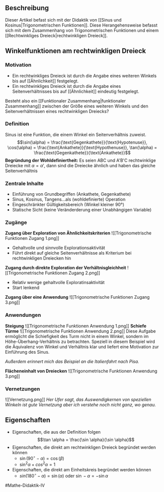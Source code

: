 ## Beschreibung
Dieser Artikel befast sich mit der Didaktik von [[Sinus und Kosinus|Trigonometrischen Funktionen]].
Diese Herangehensweise befasst sich mit dem Zusammenhang von Trigonometrischen Funktionen und einem [[Rechtwinkliges Dreieck|rechtwinkligen Dreieck]].

## Winkelfunktionen am rechtwinkligen Dreieck
### Motivation
- Ein rechtwinkliges Dreieck ist durch die Angabe eines weiteren Winkels bis auf [[Ähnlichkeit]] festgelegt.
- Ein rechtwinkliges Dreieck ist durch die Angabe eines Seitenverhältnisses bis auf [[Ähnlichkeit]] eindeutig festgelegt.

Besteht also ein [[Funktionaler Zusammenhang|funktionaler Zusammenhang]] zwischen der Größe eines weiteren Winkels und den Seitenverhältnissen eines rechtwinkligen Dreiecks?

### Definition
Sinus ist eine Funktion, die einem Winkel ein Seitenverhältnis zuweist.
$$\sin(\alpha) = \frac{\text{Gegenkathete}}{\text{Hypotenuse}}, \cos(\alpha) = \frac{\text{Ankathete}}{\text{Hypothenuse}}, \tan(\alpha) = \frac{\text{Gegenkathete}}{\text{Ankathete}}$$ **Begründung der Wohldefiniertheit:**
Es seien ABC und A'B'C rechtwinklige Dreiecke mit $\alpha = \alpha'$, dann sind die Dreiecke ähnlich und haben das gleiche Seitenverhältnis 

### Zentrale Inhalte
- Einführung von Grundbegriffen (Ankathete, Gegenkathete)
- Sinus, Kosinus, Tangens...als (wohldefinierte) Operation
- Eingeschränkter Gültigkeitsbereich (Winkel kleiner 90°)
- Statische Sicht (keine Veränderderung einer Unabhängigen Variable)

### Zugänge
**Zugang über Exploration von Ähnlichkeitskriterien**
![[Trigonometrische Funktionen Zugang 1.png]]
- Gehaltvolle und sinnvolle Explorationsaktivität
- Führt direkt auf gleiche Seitenverhältnisse als Kriterium bei rechtwinkligen Dreiecken hin

**Zugang durch direkte Exploration der Verhältnisgleichheit**
![[Trigonometrische Funktionen Zugang 2.png]]
- Relativ wenige gehaltvolle Exploratinsaktivität
- Start lenkend

**Zugang über eine Anwendung**
![[Trigonometrische Funktionen Zugang 3.png]]

### Anwendungen
**Steigung**
![[Trigonometrische Funktionen Anwendung 1.png]]
**Schiefe Türme**
![[Trigonometrische Funktionen Anwendung 2.png]]
Diese Aufgabe ermöglicht die Schiefigkeit des Turm nicht in einem Winkel, sondern im Höhe-Überhang-Verhältnis zu betrachten. Speziell in diesem Beispiel wird die Äquivalenz von Winkel und Verhältnis klar und liefert eine Motivation zur Einführung des Sinus.

*Außerdem erinnert mich das Beispiel an die Italienfahrt nach Pisa.*

**Flächeneinhalt von Dreiecken**
![[Trigonometrische Funktionen Anwendung 3.png]]


### Vernetzungen
![[Vernetzung.png]]
*Her Ufer sagt, das Auswendigkernen von speziellen Winkeln ist gute Vernetzung aber ich verstehe noch nicht ganz, wo genau.*


## Eigenschaften
- Eigenschaften, die aus der Definition folgen
$$\tan \alpha = \frac{\sin \alpha}{\sin \alpha}$$
- Eigenschaften, die direkt am rechtwinkligen Dreieck begründet werden können
	- $\sin(90^\circ - \alpha) = \cos(\beta)$
	- $\sin^2 \alpha + cos^2 \alpha = 1$
- Eigenschaften, die direkt am Einheitskreis begründet werden können
	- $sin(180^\circ-\alpha)= \sin(\alpha)$ oder $\sin -\alpha = -\sin \alpha$

#Mathe-Didaktik-IV 